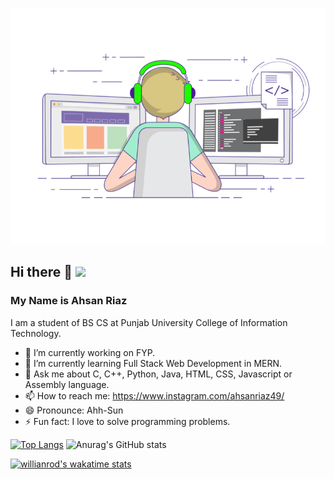 ![Image](1626719730536.gif?style=centerme) 
## Hi there 👋 ![](https://komarev.com/ghpvc/?username=AhsanRiaz9)
### My Name is Ahsan Riaz 


I am a student of BS CS at Punjab University College of Information Technology.
- 🔭 I’m currently working on FYP.
- 🌱 I’m currently learning Full Stack Web Development in MERN.
- 💬 Ask me about C, C++, Python, Java, HTML, CSS, Javascript or Assembly language.
- 📫 How to reach me: https://www.instagram.com/ahsanriaz49/
- 😄 Pronounce: Ahh-Sun
- ⚡ Fun fact: I love to solve programming problems.

 [![Top Langs](https://github-readme-stats.vercel.app/api/top-langs/?username=ahsanriaz9&layout=compact&langs_count=12&theme=radical)](https://github.com/anuraghazra/github-readme-stats)  ![Anurag's GitHub stats](https://github-readme-stats.vercel.app/api?username=ahsanriaz9&show_icons=true&theme=radical) 

[![willianrod's wakatime stats](https://github-readme-stats.vercel.app/api/wakatime?ahsanriaz9&theme=radical)](https://github.com/anuraghazra/github-readme-stats) 
